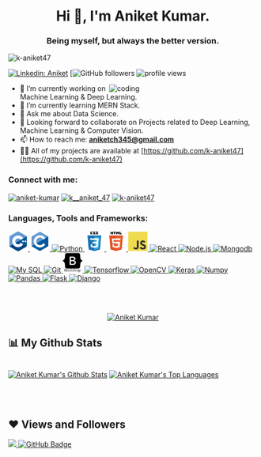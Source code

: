 <h1 align="center">Hi 👋, I'm Aniket Kumar.</h1>
<h3 align="center">Being myself, but always the better version.</h3

<p align="left"> <img src="https://komarev.com/ghpvc/?username=k-aniket47&label=Profile%20views&color=0e75b6&style=flat" alt="k-aniket47" /> </p>

[![Linkedin: Aniket](https://img.shields.io/badge/-Aniket-blue?style=flat-square&logo=Linkedin&logoColor=white&link=https://https://www.linkedin.com/in/aniket-kumar-a4a132230/)](https://https://www.linkedin.com/in/aniket-kumar-a4a132230/)
[![GitHub followers](https://img.shields.io/github/followers/k-aniket47?label=Follow&style=social)
<img alt = "profile views" src="https://komarev.com/ghpvc/?username=k-aniket47&color=brightgreen">  
    
<img align="right" alt="coding" width="300" src="https://cdn.dribbble.com/users/1235346/screenshots/3252385/job.gif">


- 🔭 I’m currently working on Machine Learning & Deep Learning.
- 🌱 I’m currently learning MERN Stack.
- 💬 Ask me about Data Science.
- 🤝 Looking forward to collaborate on Projects related to Deep Learning, Machine Learning & Computer Vision.
- 📫 How to reach me: **aniketch345@gmail.com**
- 👨‍💻 All of my projects are available at [https://github.com/k-aniket47](https://github.com/k-aniket47)
<!-- - ⚡ Fun fact: ... -->


<h3 align="left">Connect with me:</h3>
<p align="left">
<a href="https://www.linkedin.com/in/aniket-kumar-a4a132230/" target="blank"><img align="center" src="https://raw.githubusercontent.com/rahuldkjain/github-profile-readme-generator/master/src/images/icons/Social/linked-in-alt.svg" alt="aniket-kumar" height="30" width="40" /></a>
<a href="https://www.instagram.com/k__aniket_47/" target="blank"><img align="center" src="https://raw.githubusercontent.com/rahuldkjain/github-profile-readme-generator/master/src/images/icons/Social/instagram.svg" alt="k__aniket_47" height="30" width="40" /></a>
<a href="https://k-aniket47.github.io/Aniket_Kumar/" target="blank"><img align="center" src="https://upload.wikimedia.org/wikipedia/commons/9/99/Eo_circle_light-blue_white_letter-p.svg" alt="k-aniket47" height="30" width="40" /></a>
</p>

<h3 align="left">Languages, Tools and Frameworks:</h3>

<p align="left"> <a href="https://www.w3schools.com/cpp/" target="_blank"> <img src="https://raw.githubusercontent.com/devicons/devicon/master/icons/cplusplus/cplusplus-original.svg" alt="cplusplus" width="40" height="40"/> </a>  <a href="https://www.cprogramming.com/" target="_blank"> <img src="https://raw.githubusercontent.com/devicons/devicon/master/icons/c/c-original.svg" alt="c" width="40" height="40"/> </a>  <a href="https://www.python.org/" target="_blank"> <img src="https://upload.wikimedia.org/wikipedia/commons/0/0a/Python.svg" alt="Python" width="40" height="40"/> </a>  <a href="https://www.w3schools.com/css/" target="_blank"> <img src="https://raw.githubusercontent.com/devicons/devicon/master/icons/css3/css3-original-wordmark.svg" alt="css3" width="40" height="40"/> </a>  <a href="https://www.w3.org/html/" target="_blank"> <img src="https://raw.githubusercontent.com/devicons/devicon/master/icons/html5/html5-original-wordmark.svg" alt="html5" width="40" height="40"/> </a>  <a href="https://developer.mozilla.org/en-US/docs/Web/JavaScript" target="_blank" rel="noreferrer"> <img src="https://raw.githubusercontent.com/devicons/devicon/master/icons/javascript/javascript-original.svg" alt="javascript" width="40" height="40"/> </a>  <a href="https://www.w3schools.com/REACT/DEFAULT.ASP" target="_blank"> <img src="https://upload.wikimedia.org/wikipedia/commons/a/a7/React-icon.svg" alt="React" width="40" height="40"/> </a>  <a href="https://www.w3schools.com/nodejs/" target="_blank"> <img src="https://icon-library.com/images/node-js-icon/node-js-icon-8.jpg" alt="Node.js" width="40" height="40"/> </a>  <a href="https://www.mongodb.com/" target="_blank"> <img src="https://cdn.worldvectorlogo.com/logos/mongodb-icon-1.svg" alt="Mongodb" width="40" height="40"/> </a>  <a href="https://www.w3schools.com/MySQL/default.asp" target="_blank"> <img src="https://upload.wikimedia.org/wikipedia/commons/b/b2/Database-mysql.svg" alt="My SQL" width="40" height="40"/> </a>  <a href="https://github.com/" target="_blank"> <img src="https://upload.wikimedia.org/wikipedia/commons/3/3f/Git_icon.svg" alt="Git" width="40" height="40"/> </a>  <a href="https://getbootstrap.com" target="_blank"> <img src="https://raw.githubusercontent.com/devicons/devicon/master/icons/bootstrap/bootstrap-plain-wordmark.svg" alt="bootstrap" width="40" height="40"/> </a>  <a href="https://www.tensorflow.org/" target="_blank"> <img src="https://upload.wikimedia.org/wikipedia/commons/2/2d/Tensorflow_logo.svg" alt="Tensorflow" width="40" height="40"/> </a>  <a href="https://opencv.org/" target="_blank"> <img src="https://upload.wikimedia.org/wikipedia/commons/3/32/OpenCV_Logo_with_text_svg_version.svg" alt="OpenCV" width="40" height="40"/> </a>  <a href="https://keras.io/" target="_blank"> <img src="https://upload.wikimedia.org/wikipedia/commons/a/ae/Keras_logo.svg" alt="Keras" width="40" height="40"/> </a>  <a href="https://numpy.org/" target="_blank"> <img src="https://numpy.org/images/logo.svg" alt="Numpy" width="40" height="40"/> </a>  <a href="https://pandas.pydata.org/" target="_blank"> <img src="https://upload.wikimedia.org/wikipedia/commons/2/22/Pandas_mark.svg" alt="Pandas" width="40" height="40"/> </a>  <a href="https://flask.palletsprojects.com/" target="_blank"> <img src="https://upload.wikimedia.org/wikipedia/commons/3/3c/Flask_logo.svg" alt="Flask" width="40" height="40"/> </a>  <a href="https://www.w3schools.com/django/" target="_blank"> <img src="https://static.djangoproject.com/img/logos/django-logo-negative.svg" alt="Django" width="40" height="40"/> </a>  
</p>

<br/>

<br/>


<p align="center">
    <a href="https://github.com/k-aniket47/github-readme-streak-stats">
        <img title="🔥 Get streak stats for your profile at git.io/streak-stats" alt="Aniket Kumar" src="https://github-readme-streak-stats.herokuapp.com/?user=k-aniket47&theme=black-ice&hide_border=true&stroke=0000&background=060A0CD0"/>
    </a>
</p>

## 📊 My Github Stats

  <br/>
    <a href="https://github.com/k-aniket47/github-readme-stats"><img alt="Aniket Kumar's Github Stats" src="https://github-readme-stats.vercel.app/api?username=k-aniket47&show_icons=true&count_private=true&theme=react&hide_border=true&bg_color=0D1117" /></a>
  <a href="https://github.com/k-aniket47/github-readme-stats"><img alt="Aniket Kumar's Top Languages" src="https://github-readme-stats.vercel.app/api/top-langs/?username=k-aniket47&langs_count=8&count_private=true&layout=compact&theme=react&hide_border=true&bg_color=0D1117" /></a>
  <br/>
<!--   <b>Note:</b> Top languages is only a metric of the languages my public code consists of and doesn't reflect experience or skill level. -->


<br/>

<!-- 
<br/>

<a href="https://github.com/k-aniket47/github-readme-activity-graph"><img alt="Aniket Kumar's Activity Graph" src="https://activity-graph.herokuapp.com/graph?username=k-aniket47&bg_color=0D1117&color=5BCDEC&line=5BCDEC&point=FFFFFF&hide_border=true" /></a> -->

<br/>
<br/>

## ❤ Views and Followers
<a href="https://github.com/k-aniket47/github-profile-views-counter">
    <img src="https://komarev.com/ghpvc/?username=k-aniket47">
</a>
<a href="https://github.com/k-aniket47?tab=followers"><img src="https://img.shields.io/github/followers/k-aniket47?label=Followers&style=social" alt="GitHub Badge"></a>

